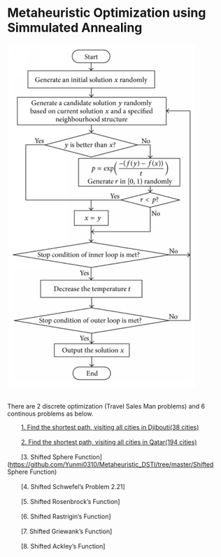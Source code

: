 # Metaheuristic Optimization using Simmulated Annealing 

![Simulated Annealing](image.PNG)<br /><br />


There are 2 discrete optimization (Travel Sales Man problems)  and 6 continous problems as below. <br />


&nbsp;&nbsp;&nbsp;&nbsp;&nbsp;&nbsp;&nbsp;&nbsp;[1. Find the shortest path, visiting all cities in Djibouti(38 cities)](https://github.com/Yunmi0310/Metaheuristic_DSTI/tree/master/TSP_Djibouti38)<br /><br />
&nbsp;&nbsp;&nbsp;&nbsp;&nbsp;&nbsp;&nbsp;&nbsp;[2. Find the shortest path, visiting all cities in Qatar(194 cities)](https://github.com/Yunmi0310/Metaheuristic_DSTI/tree/master/TSP_Qartar194)<br /><br />
&nbsp;&nbsp;&nbsp;&nbsp;&nbsp;&nbsp;&nbsp;&nbsp;[3. Shifted Sphere Function](https://github.com/Yunmi0310/Metaheuristic_DSTI/tree/master/Shifted Sphere Function) <br /><br />
&nbsp;&nbsp;&nbsp;&nbsp;&nbsp;&nbsp;&nbsp;&nbsp;[4. Shifted Schwefel’s Problem 2.21] <br /><br />
&nbsp;&nbsp;&nbsp;&nbsp;&nbsp;&nbsp;&nbsp;&nbsp;[5. Shifted Rosenbrock’s Function] <br /><br />
&nbsp;&nbsp;&nbsp;&nbsp;&nbsp;&nbsp;&nbsp;&nbsp;[6. Shifted Rastrigin’s Function] <br /><br />
&nbsp;&nbsp;&nbsp;&nbsp;&nbsp;&nbsp;&nbsp;&nbsp;[7. Shifted Griewank’s Function] <br /><br />
&nbsp;&nbsp;&nbsp;&nbsp;&nbsp;&nbsp;&nbsp;&nbsp;[8. Shifted Ackley’s Function] <br /><br />


